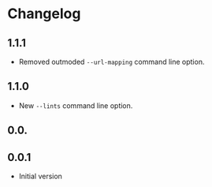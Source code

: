 # Changelog

## 1.1.1

- Removed outmoded `--url-mapping` command line option.

## 1.1.0

- New `--lints` command line option.

## 0.0.


## 0.0.1

- Initial version
